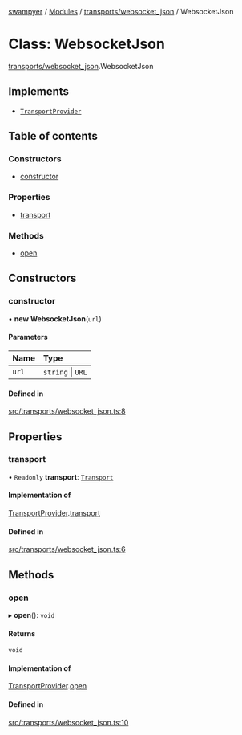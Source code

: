 [swampyer](../README.md) / [Modules](../modules.md) / [transports/websocket\_json](../modules/transports_websocket_json.md) / WebsocketJson

# Class: WebsocketJson

[transports/websocket_json](../modules/transports_websocket_json.md).WebsocketJson

## Implements

- [`TransportProvider`](../interfaces/transports_transport.TransportProvider.md)

## Table of contents

### Constructors

- [constructor](transports_websocket_json.WebsocketJson.md#constructor)

### Properties

- [transport](transports_websocket_json.WebsocketJson.md#transport)

### Methods

- [open](transports_websocket_json.WebsocketJson.md#open)

## Constructors

### constructor

• **new WebsocketJson**(`url`)

#### Parameters

| Name | Type |
| :------ | :------ |
| `url` | `string` \| `URL` |

#### Defined in

[src/transports/websocket_json.ts:8](https://github.com/zaberSatnam/js-swampyer/blob/9cfd414/src/transports/websocket_json.ts#L8)

## Properties

### transport

• `Readonly` **transport**: [`Transport`](transports_transport.Transport.md)

#### Implementation of

[TransportProvider](../interfaces/transports_transport.TransportProvider.md).[transport](../interfaces/transports_transport.TransportProvider.md#transport)

#### Defined in

[src/transports/websocket_json.ts:6](https://github.com/zaberSatnam/js-swampyer/blob/9cfd414/src/transports/websocket_json.ts#L6)

## Methods

### open

▸ **open**(): `void`

#### Returns

`void`

#### Implementation of

[TransportProvider](../interfaces/transports_transport.TransportProvider.md).[open](../interfaces/transports_transport.TransportProvider.md#open)

#### Defined in

[src/transports/websocket_json.ts:10](https://github.com/zaberSatnam/js-swampyer/blob/9cfd414/src/transports/websocket_json.ts#L10)
